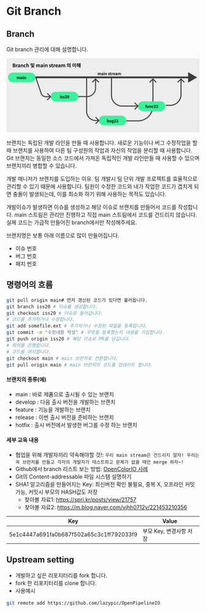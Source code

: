 # Git Branch

## Branch

Git branch 관리에 대해 설명합니다.

![gitbranch](../figures/gitbranch.png)

브랜치는 독립된 개발 라인을 만들 때 사용합니다. 새로운 기능이나 버그 수정작업을 할 때 브랜치를 사용하여 다른 팀 구성원의 작업과 자신의 작업을 분리할 때 사용합니다. Git 브랜치는 동일한 소스 코드에서 가져온 독립적인 개발 라인만들 때 사용할 수 있으며 브랜치끼리 병합할 수 있습니다.

개발 매니저가 브랜치를 도입하는 이유.
팀 개발시 팀 단위 개발 프로젝트를 효율적으로 관리할 수 있기 때문에 사용합니다.
팀원이 수정한 코드와 내가 작업한 코드가 겹치게 되면 충돌이 발생되는데, 이를 최소화 하기 위해 사용하는 목적도 있습니다.

개발이슈가 발생하면 이슈를 생성하고 해당 이슈로 브랜치를 만들어서 코드를 작성합니다.
main 스트림은 관리만 진행하고 직접 main 스트림에서 코드를 건드리지 않습니다.
실제 코드는 가급적 만들어진 branch에서만 작성해주세요.

브랜치명은 보통 아래 이름으로 많이 만들어집니다.

- 이슈 번호
- 버그 번호
- 패치 번호

## 명령어의 흐름

```bash
git pull origin main# 먼저 갱신된 코드가 있다면 불러옵니다.
git branch iss20 # 이슈를 생성합니다.
git checkout iss20 # 이슈로 들어갑니다.
# 코드를 추가하거나 수정합니다.
git add somefile.ext # 추가하거나 수정된 파일을 등록합니다.
git commit -m "수정내용 작성" # 무엇을 등록했는지 내용을 기입합니다.
git push origin iss20 # 해당 이슈로 PR을 남깁니다.
# 회의를 진행합니다.
# 코드를 머지합니다.
git checkout main # main 브런치로 전환합니다.
git pull origin main # main 브런치의 코드를 업데이트 합니다.
```

#### 브랜치의 종류(예)

- main : 바로 제품으로 출시될 수 있는 브랜치
- develop : 다음 출시 버전을 개발하는 브랜치
- feature : 기능을 개발하는 브랜치
- release : 이번 출시 버전을 준비하는 브랜치
- hotfix : 출시 버전에서 발생한 버그를 수정 하는 브랜치

#### 세부 교육 내용

- 협업을 위해 개발자끼리 약속해야할 것!: `우리 main stream은 건드리지 말자! 우리는 꼭 브런치를 만들고 각자의 개발자가 테스트하고 문제가 없을 때만 merge 하자~!`
- Github에서 branch 리스트 보는 방법: [OpenColorIO 사례](https://github.com/AcademySoftwareFoundation/OpenColorIO)
- Git의 Content-addressable 파일 시스템 설명하기
- SHA1 알고리즘을 만들어지는 Key: 최신버전 확인 불필요, 중복 X, 오프라인 커밋 가능, 커밋시 부모의 HASH값도 저장
  - 찾아볼 자료1: https://spri.kr/posts/view/21757
  - 찾아볼 자료2: https://m.blog.naver.com/vjhh0712v/221453210356

| Key | Value |
| ------------- | ------------- |
| 5e1c4447a691fa0b687f502a65c3c1ff792033f9 | 부모 Key, 변경사항 저장 |


## Upstream setting

- 개발하고 싶은 리포지터리를 fork 합니다.
- fork 한 리포지터리를 clone 합니다.
- 사용예시

```bash
git remote add https://github.com/lazypic/OpenPipelineIO
```
